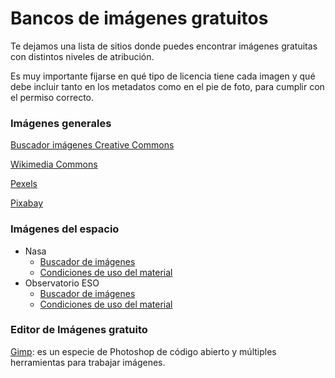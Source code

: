 # Bancos de imágenes gratuitos

Te dejamos una lista de sitios donde puedes encontrar imágenes gratuitas con distintos niveles de atribución.

Es muy importante fijarse en qué tipo de licencia tiene cada imagen y qué debe incluir tanto en los metadatos como en el pie de foto, para cumplir con el permiso correcto.

### Imágenes generales

[Buscador imágenes Creative Commons](https://search.creativecommons.org/)

[Wikimedia Commons](https://commons.wikimedia.org/wiki/Main_Page)

[Pexels](https://www.pexels.com/)

[Pixabay](https://pixabay.com/es/)

### Imágenes del espacio

* Nasa
  * [Buscador de imágenes](https://images.nasa.gov/)
  * [Condiciones de uso del material](https://www.nasa.gov/multimedia/guidelines/index.html)
* Observatorio ESO
  * [Buscador de imágenes](https://www.eso.org/public/images/search/)
  * [Condiciones de uso del material](https://www.eso.org/public/copyright/)

### Editor de Imágenes gratuito

[Gimp](https://www.gimp.org/): es un especie de Photoshop de código abierto y múltiples herramientas para trabajar imágenes.

